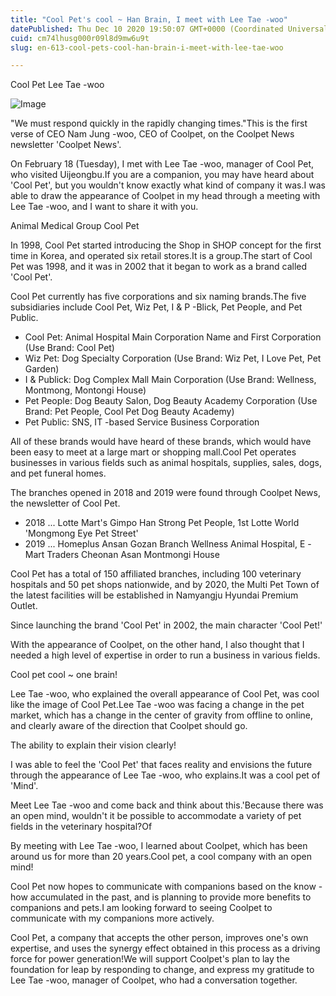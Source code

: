 ```yaml
---
title: "Cool Pet's cool ~ Han Brain, I meet with Lee Tae -woo"
datePublished: Thu Dec 10 2020 19:50:07 GMT+0000 (Coordinated Universal Time)
cuid: cm74lhusg000r09l8d9mw6u9t
slug: en-613-cool-pets-cool-han-brain-i-meet-with-lee-tae-woo

---
```



Cool Pet Lee Tae -woo

![Image](https://cdn.hashnode.com/res/hashnode/image/upload/v1739527053650/a2b3981d-f543-41be-b7a8-e9519be3b483.jpeg)

"We must respond quickly in the rapidly changing times."This is the first verse of CEO Nam Jung -woo, CEO of Coolpet, on the Coolpet News newsletter 'Coolpet News'.

On February 18 (Tuesday), I met with Lee Tae -woo, manager of Cool Pet, who visited Uijeongbu.If you are a companion, you may have heard about 'Cool Pet', but you wouldn't know exactly what kind of company it was.I was able to draw the appearance of Coolpet in my head through a meeting with Lee Tae -woo, and I want to share it with you.

Animal Medical Group Cool Pet

In 1998, Cool Pet started introducing the Shop in SHOP concept for the first time in Korea, and operated six retail stores.It is a group.The start of Cool Pet was 1998, and it was in 2002 that it began to work as a brand called 'Cool Pet'.

Cool Pet currently has five corporations and six naming brands.The five subsidiaries include Cool Pet, Wiz Pet, I & P -Blick, Pet People, and Pet Public.

- Cool Pet: Animal Hospital Main Corporation Name and First Corporation (Use Brand: Cool Pet)
- Wiz Pet: Dog Specialty Corporation (Use Brand: Wiz Pet, I Love Pet, Pet Garden)
- I & Publick: Dog Complex Mall Main Corporation (Use Brand: Wellness, Montmong, Montongi House)
- Pet People: Dog Beauty Salon, Dog Beauty Academy Corporation (Use Brand: Pet People, Cool Pet Dog Beauty Academy)
- Pet Public: SNS, IT -based Service Business Corporation

All of these brands would have heard of these brands, which would have been easy to meet at a large mart or shopping mall.Cool Pet operates businesses in various fields such as animal hospitals, supplies, sales, dogs, and pet funeral homes.

The branches opened in 2018 and 2019 were found through Coolpet News, the newsletter of Cool Pet.

- 2018 ... Lotte Mart's Gimpo Han Strong Pet People, 1st Lotte World 'Mongmong Eye Pet Street'
- 2019 ... Homeplus Ansan Gozan Branch Wellness Animal Hospital, E -Mart Traders Cheonan Asan Montmongi House

Cool Pet has a total of 150 affiliated branches, including 100 veterinary hospitals and 50 pet shops nationwide, and by 2020, the Multi Pet Town of the latest facilities will be established in Namyangju Hyundai Premium Outlet.

Since launching the brand 'Cool Pet' in 2002, the main character 'Cool Pet!'

With the appearance of Coolpet, on the other hand, I also thought that I needed a high level of expertise in order to run a business in various fields.

Cool pet cool ~ one brain!

Lee Tae -woo, who explained the overall appearance of Cool Pet, was cool like the image of Cool Pet.Lee Tae -woo was facing a change in the pet market, which has a change in the center of gravity from offline to online, and clearly aware of the direction that Coolpet should go.

The ability to explain their vision clearly!

I was able to feel the 'Cool Pet' that faces reality and envisions the future through the appearance of Lee Tae -woo, who explains.It was a cool pet of 'Mind'.

Meet Lee Tae -woo and come back and think about this.'Because there was an open mind, wouldn't it be possible to accommodate a variety of pet fields in the veterinary hospital?Of

By meeting with Lee Tae -woo, I learned about Coolpet, which has been around us for more than 20 years.Cool pet, a cool company with an open mind!

Cool Pet now hopes to communicate with companions based on the know -how accumulated in the past, and is planning to provide more benefits to companions and pets.I am looking forward to seeing Coolpet to communicate with my companions more actively.

Cool Pet, a company that accepts the other person, improves one's own expertise, and uses the synergy effect obtained in this process as a driving force for power generation!We will support Coolpet's plan to lay the foundation for leap by responding to change, and express my gratitude to Lee Tae -woo, manager of Coolpet, who had a conversation together.